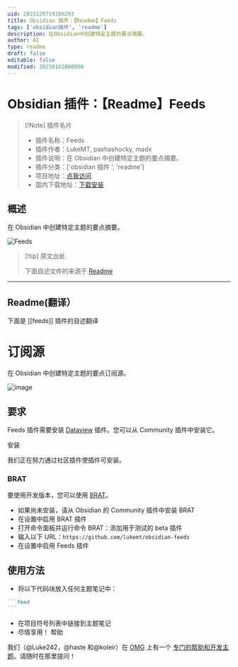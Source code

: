 ```yaml
---
uid: 2023120719280293
title: Obsidian 插件：【Readme】Feeds
tags: ['obsidian插件', 'readme']
description: 在Obsidian中创建特定主题的要点摘要。
author: AI
type: readme
draft: false
editable: false
modified: 20230101000000
---
```


# Obsidian 插件：【Readme】Feeds

> [!Note] 插件名片
> - 插件名称：Feeds
> - 插件作者：LukeMT, pashashocky, madx
> - 插件说明：在 Obsidian 中创建特定主题的要点摘要。
> - 插件分类：['obsidian 插件 ', 'readme']
> - 项目地址：[点我访问](https://github.com/lukemt/obsidian-feeds)
> - 国内下载地址：[下载安装](https://pkmer.cn/products/plugin/pluginMarket/?feeds)

## 概述

在 Obsidian 中创建特定主题的要点摘要。

![Feeds](https://cdn.pkmer.cn/covers/feeds.png!pkmer)

> [!tip] 原文出处
>
>下面自述文件的来源于 [Readme](https://ghproxy.net/https://raw.githubusercontent.com/lukemt/obsidian-feeds/main/README.md)
>

---

## Readme(翻译）

下面是 [[feeds]] 插件的自述翻译

# 订阅源

在 Obsidian 中创建特定主题的要点订阅源。

![image](https://cdn.pkmer.cn/covers/feeds_1_0.png!pkmer)

## 要求

Feeds 插件需要安装 [Dataview](https://obsidian.md/plugins?id=dataview) 插件。您可以从 Community 插件中安装它。

安装

我们正在努力通过社区插件使插件可安装。

### BRAT

要使用开发版本，您可以使用 [BRAT](https://github.com/TfTHacker/obsidian42-brat)。

- 如果尚未安装，请从 Obsidian 的 Community 插件中安装 BRAT
- 在设置中启用 BRAT 插件
- 打开命令面板并运行命令 BRAT：添加用于测试的 beta 插件
- 输入以下 URL：`https://github.com/lukemt/obsidian-feeds`
- 在设置中启用 Feeds 插件

## 使用方法

- 将以下代码块放入任何主题笔记中：

````md
```feed
```
````

- 在项目符号列表中链接到主题笔记
- 尽情享用！
帮助

我们（@Luke242，@haste 和@koleir）在 [OMG](https://discord.gg/obsidianmd) 上有一个 [专门的帮助和开发主题](https://discord.com/channels/686053708261228577/1160969028739793017)。请随时在那里提问！
